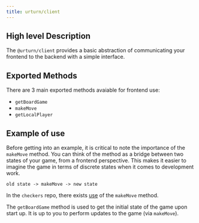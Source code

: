 ```yaml
---
title: urturn/client
---
```


## High level Description

The `@urturn/client` provides a basic abstraction of communicating your frontend to the backend with a simple interface.

## Exported Methods

There are 3 main exported methods avaiable for frontend use:

- `getBoardGame`
- `makeMove`
- `getLocalPlayer`

## Example of use
Before getting into an example, it is critical to note the importance of the `makeMove` method. You can think of the method as a bridge between two states of your game, from a frontend perspective. This makes it easier to imagine the game in terms of discrete states when it comes to development work.

`old state -> makeMove -> new state`

In the `checkers` repo, there exists [use](https://github.com/turnbasedgames/checkers/blob/73f0f3127687935d636c13dfb84f137e365087b1/frontend/src/App.jsx#L336) of the `makeMove` method.

The `getBoardGame` method is used to get the initial state of the game upon start up. It is up to you to perform updates to the game (via `makeMove`).

